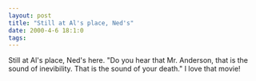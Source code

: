 ```yaml
---
layout: post
title: "Still at Al's place, Ned's"
date: 2000-4-6 18:1:0
tags: 
---
```


Still at Al's place, Ned's here. "Do you hear that Mr. Anderson, that is the sound of inevibility. That is the sound of your death." I love that movie!

